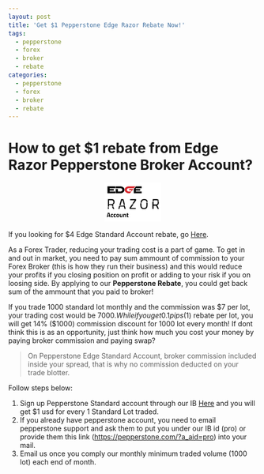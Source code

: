 ```yaml
---
layout: post
title: 'Get $1 Pepperstone Edge Razor Rebate Now!'
tags:
  - pepperstone
  - forex
  - broker
  - rebate
categories:
  - pepperstone
  - forex
  - broker
  - rebate
---
```

# How to get $1 rebate from Edge Razor Pepperstone Broker Account?

<div align="center">
<img alt="Pepperstone Edge Razor Account" src="/static/img/general-image/pepperstone-edge-razor-account.PNG" title="Pepperstone Edge Razor Account">
</div>

If you looking for $4 Edge Standard Account rebate, go [Here](http://www.gravtrade.com/pepperstone/forex/broker/rebate/2016/09/18/pepperstone-broker-rebate-edge-standard.html "Pepperstone Edge Standard Account Rebate").

As a Forex Trader, reducing your trading cost is a part of game. To get in and out in market, you need to pay sum ammount of commission to your Forex Broker (this is how they run their business) and this would reduce your profits if you closing position on profit or adding to your risk if you on loosing side. By applying to our **Pepperstone Rebate**, you could get back sum of the ammount that you paid to broker!

If you trade 1000 standard lot monthly and the commission was $7 per lot, your trading cost would be $7000. While if you get 0.1 pips (1$) rebate per lot, you will get 14% ($1000) commission discount for 1000 lot every month! If dont think this is as an opportunity, just think how much you cost your money by paying broker commission and paying swap?

> On Pepperstone Edge Standard Account, broker commission included inside your spread, that is why no commission deducted on your trade blotter.

Follow steps below:

1. Sign up Pepperstone Standard account through our IB [Here](https://pepperstone.com/?a_aid=pro "Here") and you will get $1 usd for every 1 Standard Lot traded.
2. If you already have pepperstone account, you need to email pepperstone support and ask them to put you under our IB id (pro) or provide them this link (https://pepperstone.com/?a_aid=pro) into your mail.
3. Email us once you comply our monthly minimum traded volume (1000 lot) each end of month.
